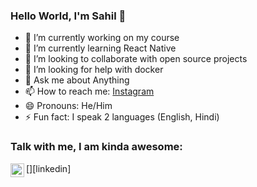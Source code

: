 ### Hello World, I'm Sahil 👋

- 🔭 I’m currently working on my course
- 🌱 I’m currently learning React Native
- 👯 I’m looking to collaborate with open source projects
- 🤔 I’m looking for help with docker
- 💬 Ask me about Anything
- 📫 How to reach me: [Instagram](https://www.instagram.com/sahilhooda564/?hl=en)
- 😄 Pronouns: He/Him
- ⚡ Fun fact: I speak 2 languages (English, Hindi)

### Talk with me, I am kinda awesome:
[<img align="left" alt="holisitc_developer | LinkedIn" width="22px" src="https://cdn.jsdelivr.net/npm/simple-icons@v3/icons/linkedin.svg" />][linkedin]

<br />
